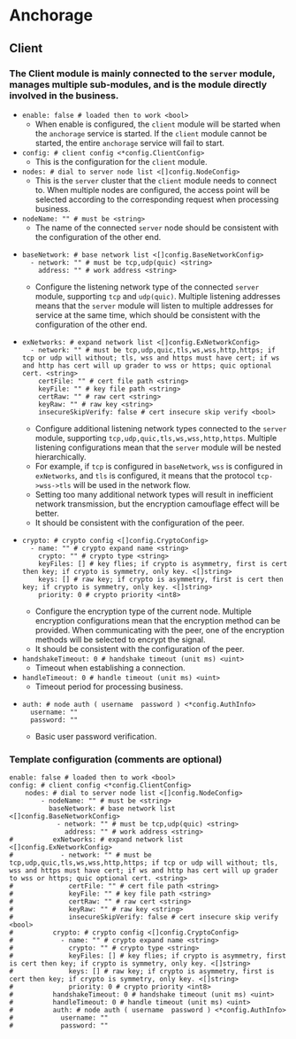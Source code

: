 # Anchorage
## Client
### The Client module is mainly connected to the `server` module, manages multiple sub-modules, and is the module directly involved in the business.
- `enable: false # loaded then to work <bool>`
  - When enable is configured, the `client` module will be started when the `anchorage` service is started. If the `client` module cannot be started, the entire `anchorage` service will fail to start.
- `config: # client config <*config.ClientConfig>`
  - This is the configuration for the `client` module.
- `nodes: # dial to server node list <[]config.NodeConfig>`
  - This is the `server` cluster that the `client` module needs to connect to. When multiple nodes are configured, the access point will be selected according to the corresponding request when processing business.
- `nodeName: "" # must be <string>`
  - The name of the connected `server` node should be consistent with the configuration of the other end.
- ```
  baseNetwork: # base network list <[]config.BaseNetworkConfig>
    - network: "" # must be tcp,udp(quic) <string>
      address: "" # work address <string>
  ```
  - Configure the listening network type of the connected `server` module, supporting `tcp` and `udp(quic)`. Multiple listening addresses means that the `server` module will listen to multiple addresses for service at the same time, which should be consistent with the configuration of the other end.
- ```
  exNetworks: # expand network list <[]config.ExNetworkConfig>
    - network: "" # must be tcp,udp,quic,tls,ws,wss,http,https; if tcp or udp will without; tls, wss and https must have cert; if ws and http has cert will up grader to wss or https; quic optional cert. <string>
      certFile: "" # cert file path <string>
      keyFile: "" # key file path <string>
      certRaw: "" # raw cert <string>
      keyRaw: "" # raw key <string>
      insecureSkipVerify: false # cert insecure skip verify <bool>
  ```
  - Configure additional listening network types connected to the `server` module, supporting `tcp,udp,quic,tls,ws,wss,http,https`. Multiple listening configurations mean that the `server` module will be nested hierarchically.
  - For example, if `tcp` is configured in `baseNetwork`, `wss` is configured in `exNetworks`, and `tls` is configured, it means that the protocol `tcp->wss->tls` will be used in the network flow.
  - Setting too many additional network types will result in inefficient network transmission, but the encryption camouflage effect will be better.
  - It should be consistent with the configuration of the peer.
- ```
  crypto: # crypto config <[]config.CryptoConfig>
    - name: "" # crypto expand name <string>
      crypto: "" # crypto type <string>
      keyFiles: [] # key flies; if crypto is asymmetry, first is cert then key; if crypto is symmetry, only key. <[]string>
      keys: [] # raw key; if crypto is asymmetry, first is cert then key; if crypto is symmetry, only key. <[]string>
      priority: 0 # crypto priority <int8>
  ```
  - Configure the encryption type of the current node. Multiple encryption configurations mean that the encryption method can be provided. When communicating with the peer, one of the encryption methods will be selected to encrypt the signal.
  - It should be consistent with the configuration of the peer.
- `handshakeTimeout: 0 # handshake timeout (unit ms) <uint>`
  - Timeout when establishing a connection.
- `handleTimeout: 0 # handle timeout (unit ms) <uint>`
  - Timeout period for processing business.
- ```
  auth: # node auth ( username  password ) <*config.AuthInfo>
    username: ""
    password: ""
  ```
  - Basic user password verification.
### Template configuration (comments are optional)
```
enable: false # loaded then to work <bool>
config: # client config <*config.ClientConfig>
    nodes: # dial to server node list <[]config.NodeConfig>
        - nodeName: "" # must be <string>
          baseNetwork: # base network list <[]config.BaseNetworkConfig>
            - network: "" # must be tcp,udp(quic) <string>
              address: "" # work address <string>
#          exNetworks: # expand network list <[]config.ExNetworkConfig>
#            - network: "" # must be tcp,udp,quic,tls,ws,wss,http,https; if tcp or udp will without; tls, wss and https must have cert; if ws and http has cert will up grader to wss or https; quic optional cert. <string>
#              certFile: "" # cert file path <string>
#              keyFile: "" # key file path <string>
#              certRaw: "" # raw cert <string>
#              keyRaw: "" # raw key <string>
#              insecureSkipVerify: false # cert insecure skip verify <bool>
#          crypto: # crypto config <[]config.CryptoConfig>
#            - name: "" # crypto expand name <string>
#              crypto: "" # crypto type <string>
#              keyFiles: [] # key flies; if crypto is asymmetry, first is cert then key; if crypto is symmetry, only key. <[]string>
#              keys: [] # raw key; if crypto is asymmetry, first is cert then key; if crypto is symmetry, only key. <[]string>
#              priority: 0 # crypto priority <int8>
#          handshakeTimeout: 0 # handshake timeout (unit ms) <uint>
#          handleTimeout: 0 # handle timeout (unit ms) <uint>
#          auth: # node auth ( username  password ) <*config.AuthInfo>
#            username: ""
#            password: ""
```


